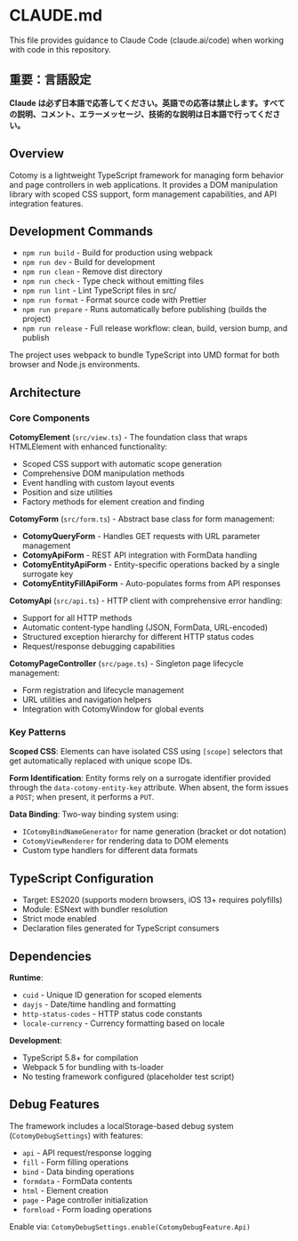 # CLAUDE.md

This file provides guidance to Claude Code (claude.ai/code) when working with code in this repository.

## 重要：言語設定
**Claude は必ず日本語で応答してください。英語での応答は禁止します。すべての説明、コメント、エラーメッセージ、技術的な説明は日本語で行ってください。**

## Overview

Cotomy is a lightweight TypeScript framework for managing form behavior and page controllers in web applications. It provides a DOM manipulation library with scoped CSS support, form management capabilities, and API integration features.

## Development Commands

- `npm run build` - Build for production using webpack
- `npm run dev` - Build for development
- `npm run clean` - Remove dist directory
- `npm run check` - Type check without emitting files
- `npm run lint` - Lint TypeScript files in src/
- `npm run format` - Format source code with Prettier
- `npm run prepare` - Runs automatically before publishing (builds the project)
- `npm run release` - Full release workflow: clean, build, version bump, and publish

The project uses webpack to bundle TypeScript into UMD format for both browser and Node.js environments.

## Architecture

### Core Components

**CotomyElement** (`src/view.ts`) - The foundation class that wraps HTMLElement with enhanced functionality:
- Scoped CSS support with automatic scope generation
- Comprehensive DOM manipulation methods
- Event handling with custom layout events
- Position and size utilities
- Factory methods for element creation and finding

**CotomyForm** (`src/form.ts`) - Abstract base class for form management:
- **CotomyQueryForm** - Handles GET requests with URL parameter management
- **CotomyApiForm** - REST API integration with FormData handling
- **CotomyEntityApiForm** - Entity-specific operations backed by a single surrogate key
- **CotomyEntityFillApiForm** - Auto-populates forms from API responses

**CotomyApi** (`src/api.ts`) - HTTP client with comprehensive error handling:
- Support for all HTTP methods
- Automatic content-type handling (JSON, FormData, URL-encoded)
- Structured exception hierarchy for different HTTP status codes
- Request/response debugging capabilities

**CotomyPageController** (`src/page.ts`) - Singleton page lifecycle management:
- Form registration and lifecycle management
- URL utilities and navigation helpers
- Integration with CotomyWindow for global events

### Key Patterns

**Scoped CSS**: Elements can have isolated CSS using `[scope]` selectors that get automatically replaced with unique scope IDs.

**Form Identification**: Entity forms rely on a surrogate identifier provided through the `data-cotomy-entity-key` attribute. When absent, the form issues a `POST`; when present, it performs a `PUT`.

**Data Binding**: Two-way binding system using:
- `ICotomyBindNameGenerator` for name generation (bracket or dot notation)
- `CotomyViewRenderer` for rendering data to DOM elements
- Custom type handlers for different data formats

## TypeScript Configuration

- Target: ES2020 (supports modern browsers, iOS 13+ requires polyfills)
- Module: ESNext with bundler resolution
- Strict mode enabled
- Declaration files generated for TypeScript consumers

## Dependencies

**Runtime**:
- `cuid` - Unique ID generation for scoped elements
- `dayjs` - Date/time handling and formatting
- `http-status-codes` - HTTP status code constants
- `locale-currency` - Currency formatting based on locale

**Development**:
- TypeScript 5.8+ for compilation
- Webpack 5 for bundling with ts-loader
- No testing framework configured (placeholder test script)

## Debug Features

The framework includes a localStorage-based debug system (`CotomyDebugSettings`) with features:
- `api` - API request/response logging
- `fill` - Form filling operations
- `bind` - Data binding operations  
- `formdata` - FormData contents
- `html` - Element creation
- `page` - Page controller initialization
- `formload` - Form loading operations

Enable via: `CotomyDebugSettings.enable(CotomyDebugFeature.Api)`
